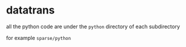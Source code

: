 # datatrans

all the python code are under the `python` directory of each subdirectory

for example `sparse/python`
